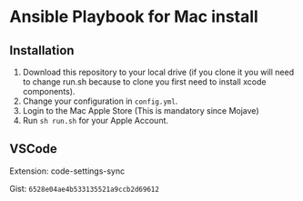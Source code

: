 # Ansible Playbook for Mac install


## Installation

  1. Download this repository to your local drive (if you clone it you will need to change run.sh because to clone you first need to install xcode components).
  2. Change your configuration in ```config.yml```.
  3. Login to the Mac Apple Store (This is mandatory since Mojave)
  4. Run ```sh run.sh``` for your Apple Account.

## VSCode

Extension: code-settings-sync

Gist: `6528e04ae4b533135521a9ccb2d69612`